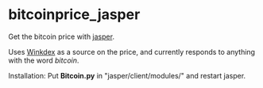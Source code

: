 # bitcoinprice_jasper

Get the bitcoin price with [jasper](https://github.com/jasperproject). 

Uses [Winkdex](https://winkdex.com/) as a source on the price, and currently responds to anything with the word _bitcoin_.

Installation:
Put **Bitcoin.py** in "jasper/client/modules/" and restart jasper.
